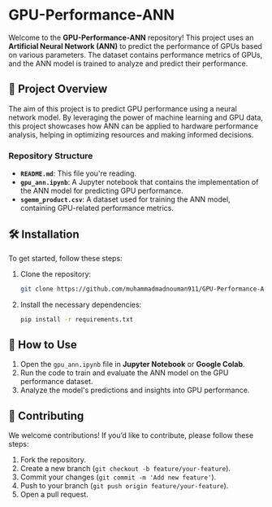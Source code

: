 
# GPU-Performance-ANN

Welcome to the **GPU-Performance-ANN** repository! This project uses an **Artificial Neural Network (ANN)** to predict the performance of GPUs based on various parameters. The dataset contains performance metrics of GPUs, and the ANN model is trained to analyze and predict their performance.

## 🚀 **Project Overview**

The aim of this project is to predict GPU performance using a neural network model. By leveraging the power of machine learning and GPU data, this project showcases how ANN can be applied to hardware performance analysis, helping in optimizing resources and making informed decisions.

### **Repository Structure**
- **`README.md`**: This file you're reading.
- **`gpu_ann.ipynb`**: A Jupyter notebook that contains the implementation of the ANN model for predicting GPU performance.
- **`sgemm_product.csv`**: A dataset used for training the ANN model, containing GPU-related performance metrics.

## 🛠️ **Installation**

To get started, follow these steps:

1. Clone the repository:
   ```bash
   git clone https://github.com/muhammadmadnouman911/GPU-Performance-ANN.git
   ```

2. Install the necessary dependencies:
   ```bash
   pip install -r requirements.txt
   ```

## 📝 **How to Use**

1. Open the `gpu_ann.ipynb` file in **Jupyter Notebook** or **Google Colab**.
2. Run the code to train and evaluate the ANN model on the GPU performance dataset.
3. Analyze the model's predictions and insights into GPU performance.

## 🤝 **Contributing**

We welcome contributions! If you’d like to contribute, please follow these steps:
1. Fork the repository.
2. Create a new branch (`git checkout -b feature/your-feature`).
3. Commit your changes (`git commit -m 'Add new feature'`).
4. Push to your branch (`git push origin feature/your-feature`).
5. Open a pull request.

